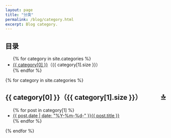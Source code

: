 ```yaml
---
layout: page
title: "分类"
permalink: /blog/category.html
excerpt: Blog category.
---
```

<div id="category">
  <h2>目录</h2>
  <ul>
{% for category in site.categories %}
    <li><a href="#{{ category[0] }}">{{ category[0] }}</a>（{{ category[1].size }}）</li>
{% endfor %}
  </ul>
</div>

{% for category in site.categories %}
<div class="contents">
  <h2 id="{{ category[0] }}">
    {{ category[0] }}（{{ category[1].size }}）
    <a href="#category" style="float:right">🔝</a>
  </h2>
  <ul>
    {% for post in category[1] %}
    <li><abbr title="{{ post.date | date_to_xmlschema }}">{{ post.date | date: "%Y-%m-%d-" }}</abbr><a href="{{ post.url }}">{{ post.title }}</a></li>
    {% endfor %}
  </ul>
</div>
{% endfor %}
